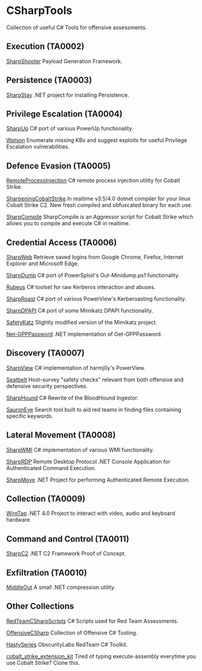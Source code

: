 # CSharpTools
Collection of useful C# Tools for offensive assessments.

## Execution (TA0002)

[SharpShooter](https://github.com/mdsecactivebreach/SharpShooter) Payload Generation Framework.

## Persistence (TA0003)

[SharpStay](https://github.com/0xthirteen/SharpStay) .NET project for installing Persistence.

## Privilege Escalation (TA0004)

[SharpUp](https://github.com/GhostPack/SharpUp) C# port of various PowerUp functionality.

[Watson](https://github.com/rasta-mouse/Watson) Enumerate missing KBs and suggest exploits for useful Privilege Escalation vulnerabilities.

## Defence Evasion (TA0005)

[RemoteProcessInjection](https://github.com/Mr-Un1k0d3r/RemoteProcessInjection) C# remote process injection utility for Cobalt Strike.

[SharpeningCobaltStrike](https://github.com/cube0x0/SharpeningCobaltStrike) In realtime v3.5/4.0 dotnet compiler for your linux Cobalt Strike C2. New fresh compiled and obfuscated binary for each use.

[SharpCompile](https://github.com/SpiderLabs/SharpCompile) SharpCompile is an Aggressor script for Cobalt Strike which allows you to compile and execute C# in realtime.

## Credential Access (TA0006)

[SharpWeb](https://github.com/djhohnstein/SharpWeb) Retrieve saved logins from Google Chrome, Firefox, Internet Explorer and Microsoft Edge.

[SharpDump](https://github.com/GhostPack/SharpDump) C# port of PowerSploit's Out-Minidump.ps1 functionality.

[Rubeus](https://github.com/GhostPack/Rubeus) C# toolset for raw Kerberos interaction and abuses.

[SharpRoast](https://github.com/GhostPack/SharpRoast) C# port of various PowerView's Kerberoasting functionality.

[SharpDPAPI](https://github.com/GhostPack/SharpDPAPI) C# port of some Mimikatz DPAPI functionality.

[SafetyKatz](https://github.com/GhostPack/SafetyKatz) Slightly modified version of the Mimikatz project.

[Net-GPPPassword](https://github.com/outflanknl/Net-GPPPassword) .NET implementation of Get-GPPPassword.

## Discovery (TA0007)

[SharpView](https://github.com/tevora-threat/SharpView) C# implementation of harmj0y's PowerView.

[Seatbelt](https://github.com/GhostPack/Seatbelt) Host-survey "safety checks" relevant from both offensive and defensive security perspectives.

[SharpHound](https://github.com/BloodHoundAD/SharpHound3) C# Rewrite of the BloodHound Ingestor.

[SauronEye](https://github.com/vivami/SauronEye) Search tool built to aid red teams in finding files containing specific keywords.

## Lateral Movement (TA0008)

[SharpWMI](https://github.com/GhostPack/SharpWMI) C# implementation of various WMI functionality.

[SharpRDP](https://github.com/0xthirteen/SharpRDP) Remote Desktop Protocol .NET Console Application for Authenticated Command Execution.

[SharpMove](https://github.com/0xthirteen/SharpMove) .NET Project for performing Authenticated Remote Execution.

## Collection (TA0009)

[WireTap](https://github.com/djhohnstein/WireTap) .NET 4.0 Project to interact with video, audio and keyboard hardware.

## Command and Control (TA0011)

[SharpC2](https://github.com/SharpC2/SharpC2/tree/dev) .NET C2 Framework Proof of Concept.

## Exfiltration (TA0010)

[MiddleOut](https://github.com/FortyNorthSecurity/MiddleOut) A small .NET compression utility.

## Other Collections

[RedTeamCSharpScripts](https://github.com/Mr-Un1k0d3r/RedTeamCSharpScripts) C# Scripts used for Red Team Assessments.

[OffensiveCSharp](https://github.com/matterpreter/OffensiveCSharp) Collection of Offensive C# Tooling.

[HastySeries](https://github.com/obscuritylabs/HastySeries) ObscurityLabs RedTeam C# Toolkit.

[cobalt_strike_extension_kit](https://github.com/josephkingstone/cobalt_strike_extension_kit) Tired of typing execute-assembly everytime you use Cobalt Strike? Clone this.
